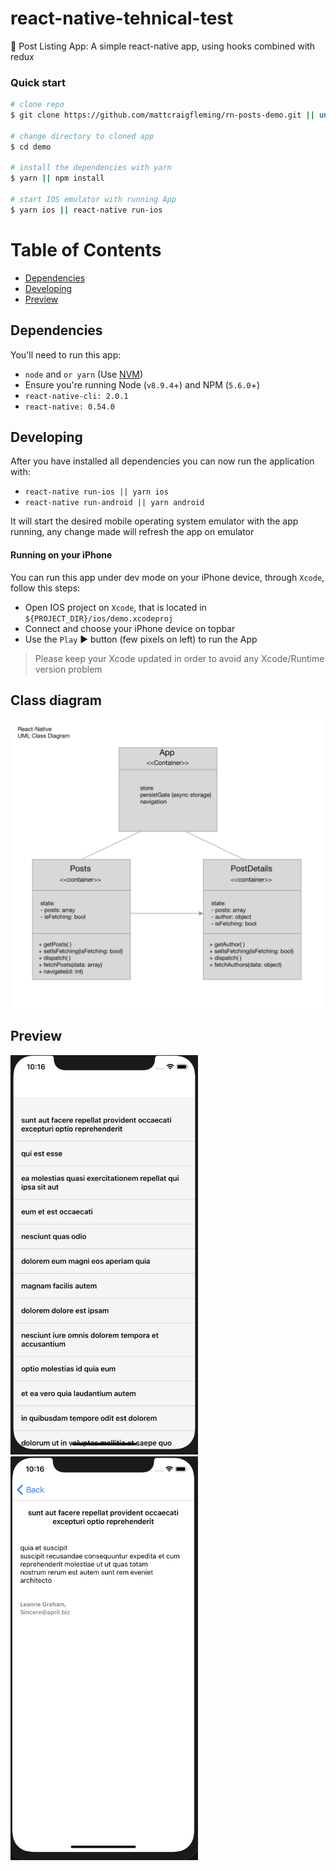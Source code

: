 # react-native-tehnical-test

:rocket: Post Listing App: A simple react-native app, using hooks combined with redux

### Quick start

```bash
# clone repo
$ git clone https://github.com/mattcraigfleming/rn-posts-demo.git || unzip

# change directory to cloned app
$ cd demo

# install the dependencies with yarn
$ yarn || npm install

# start IOS emulator with running App
$ yarn ios || react-native run-ios
```

# Table of Contents

- [Dependencies](#dependencies)
- [Developing](#developing)
- [Preview](#preview)

## Dependencies

You'll need to run this app:

- `node` and `or yarn` (Use [NVM](https://github.com/creationix/nvm))
- Ensure you're running Node (`v8.9.4`+) and NPM (`5.6.0`+)
- `react-native-cli: 2.0.1`
- `react-native: 0.54.0`

## Developing

After you have installed all dependencies you can now run the application with:

- `react-native run-ios || yarn ios`
- `react-native run-android || yarn android`

It will start the desired mobile operating system emulator with the app running, any change made will refresh the app on emulator

#### Running on your iPhone

You can run this app under dev mode on your iPhone device, through `Xcode`, follow this steps:

- Open IOS project on `Xcode`, that is located in `${PROJECT_DIR}/ios/demo.xcodeproj`
- Connect and choose your iPhone device on topbar
- Use the `Play` :arrow_forward: button (few pixels on left) to run the App

> Please keep your Xcode updated in order to avoid any Xcode/Runtime version problem

## Class diagram

 <img src="https://github.com/mattcraigfleming/rn-posts-demo/blob/master/screenshots/uml-class-diagram.png?raw=true" width="800">

## Preview

 <img src="https://github.com/mattcraigfleming/rn-posts-demo/blob/master/screenshots/Screenshot%202019-12-11%20at%2022.16.04.png?raw=true" width="300">
<img src="https://github.com/mattcraigfleming/rn-posts-demo/blob/master/screenshots/Screenshot%202019-12-11%20at%2022.16.34.png?raw=true" width="300">
